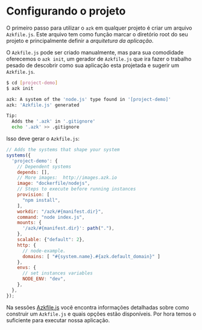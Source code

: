 # Configurando o projeto

O primeiro passo para utilizar o `azk` em qualquer projeto é criar um arquivo `Azkfile.js`. Este arquivo tem como função marcar o diretório root do seu projeto e principalmente definir a *arquitetura da aplicação*.

O `Azkfile.js` pode ser criado manualmente, mas para sua comodidade oferecemos o `azk init`, um gerador de `Azkfile.js` que ira fazer o trabalho pesado de descobrir como sua aplicação
esta projetada e sugerir um `Azkfile.js`.

```bash
$ cd [project-demo]
$ azk init

azk: A system of the 'node.js' type found in '[project-demo]'
azk: 'Azkfile.js' generated

Tip:
  Adds the '.azk' in '.gitignore'
  echo '.azk' >> .gitignore
```

Isso deve gerar o `Azkfile.js`:

```js
// Adds the systems that shape your system
systems({
  'project-demo': {
    // Dependent systems
    depends: [],
    // More images:  http://images.azk.io
    image: "dockerfile/nodejs",
    // Steps to execute before running instances
    provision: [
      "npm install",
    ],
    workdir: "/azk/#{manifest.dir}",
    command: "node index.js",
    mounts: {
      '/azk/#{manifest.dir}': path("."),
    },
    scalable: {"default": 2},
    http: {
      // node-example.
      domains: [ "#{system.name}.#{azk.default_domain}" ]
    },
    envs: {
      // set instances variables
      NODE_ENV: "dev",
    },
  },
});
```

Na sessões [Azkfile.js](../azkfilejs/README.md) você encontra informações detalhadas sobre como construir um `Azkfile.js` e quais opções estão disponíveis. Por hora temos o suficiente para executar nossa aplicação.
